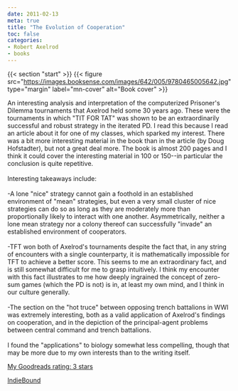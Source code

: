 ```yaml
---
date: 2011-02-13
meta: true
title: "The Evolution of Cooperation"
toc: false
categories:
- Robert Axelrod
- books
---
```


{{< section "start" >}}
{{< figure src="https://images.booksense.com/images/642/005/9780465005642.jpg" type="margin" label="mn-cover" alt="Book cover" >}}

An interesting analysis and interpretation of the computerized Prisoner's Dilemma tournaments that Axelrod held some 30 years ago. These were the tournaments in which "TIT FOR TAT" was shown to be an extraordinarily successful and robust strategy in the iterated PD. I read this because I read an article about it for one of my classes, which sparked my interest. There was a bit more interesting material in the book than in the article (by Doug Hofstadter), but not a great deal more. The book is almost 200 pages and I think it could cover the interesting material in 100 or 150--in particular the conclusion is quite repetitive.<br /><br />Interesting takeaways include:<br /><br />-A lone "nice" strategy cannot gain a foothold in an established environment of "mean" strategies, but even a very small cluster of nice strategies can do so as long as they are moderately more than proportionally likely to interact with one another. Asymmetrically, neither a lone mean strategy nor a colony thereof can successfully "invade" an established environment of cooperators.<br /><br />-TFT won both of Axelrod's tournaments despite the fact that, in any string of encounters with a single counterparty, it is mathematically impossible for TFT to achieve a better score. This seems to me an extraordinary fact, and is still somewhat difficult for me to grasp intuitively. I think my encounter with this fact illustrates to me how deeply ingrained the concept of zero-sum games (which the PD is not) is in, at least my own mind, and I think in our culture generally.<br /><br />-The section on the "hot truce" between opposing trench battalions in WWI was extremely interesting, both as a valid application of Axelrod's findings on cooperation, and in the depiction of the principal-agent problems between central command and trench battalions.<br /><br />I found the "applications" to biology somewhat less compelling, though that may be more due to my own interests than to the writing itself. 

[My Goodreads rating: 3 stars](https://www.goodreads.com/review/show/147697088)  

[IndieBound](https://www.indiebound.org/book/9780465005642)
